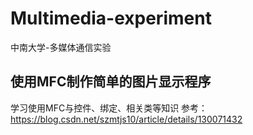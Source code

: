 # Multimedia-experiment
中南大学-多媒体通信实验
## 使用MFC制作简单的图片显示程序
学习使用MFC与控件、绑定、相关类等知识
参考：https://blog.csdn.net/szmtjs10/article/details/130071432
